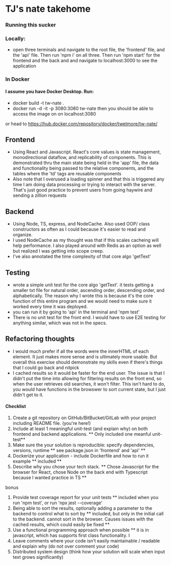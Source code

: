 # TJ's nate takehome

### Running this sucker
### Locally: 
- open three terminals and navigate to the root file, the 'frontend' file, and the 'api' file. Then run 'npm i' on all three. Then run 'npm start' for the frontend and the back and and navigate to localhost:3000 to see the application

### In Docker
#### I assume you have Docker Desktop. Run: 
- docker build -t tw-nate .
- docker run -d -it -p  3080:3080 tw-nate
then you should be able to access the image on on localhost:3080

or head to https://hub.docker.com/repository/docker/twetmore/tw-nate/

## Frontend
- Using React and Javascript. React's core values is state management, monodirectional dataflow, and replicability of components. This is demonstrated thru the main state being held in the 'app' file, the data and functionality being passed to the relative components, and the tables where the 'td' tags are reusable components
- Also note that I overused a loading spinner and that this is triggered any time I am doing data processing or trying to interact with the server. That's just good practice to prevent users from going haywire and sending a zillion requests

## Backend
- Using Node, TS, express, and NodeCache. Also used OOP/ class constructors as often as I could because it's easier to read and organize. 
- I used NodeCache as my thought was that if this scales cacheing will help performance. I also played around with Redis as an option as well but realized I was getting into scope creep. 
- I've also annotated the time complexity of that core algo 'getText'

## Testing
- wrote a simple unit test for the core algo 'getText'. it tests getting a smaller txt file for natural order, ascending order, descending order, and alphabetically. The reason why I wrote this is because it's the core function of this entire program and we would need to make sure it worked every time it was deployed.
- you can run it by going to 'api' in the terminal and 'npm test'
- There is no unit test for the front end. I would have to use E2E testing for anything similar, which was not in the specs. 


## Refactoring thoughts
- I would much prefer if all the words were the innerHTML of each element. It just makes more sense and is ultimately more usable. But overall this exercise should demonstrate my skills even if there's things that I could go back and nitpick 
- I cached results so it would be faster for the end user. The issue is that I didn't put the time into allowing for filtering results on the front end, so when the user retrieves old searches, it won't filter. This isn't hard to do, you would have functions in the browswer to sort current state, but I just didn't get to it. 


#### Checklist
1. Create a git repository on GitHub/BitBucket/GitLab with your project including
README file. (you're here!)
2. Include at least 1 meaningful unit-test (and explain why) on both frontend and
backend applications. 
** Only included one meanful unit-test** 
3. Make sure the your solution is reproducible: specify dependencies, versions, runtime
** see package.json in 'frontend' and 'api' **
4. Dockerize your application - include Dockerfile and how to run it example
** included **
5. Describe why you chose your tech stack.
** Chose Javascript for the browser for React, chose Node on the back end with Typescript because I wanted practice in TS **

bonus
1. Provide test coverage report for your unit tests
** included when you run 'npm test', or run 'npx jest --coverage'
2. Being able to sort the results, optionally adding a parameter to the backend to control
what to sort by
** included, but only in the initial call to the backend. cannot sort in the browser. Causes issues with the cached results, which could easily be fixed **
3. Use a functional programming approach when possible
** it is in javascript, which has supports first class functionality. I 
4. Leave comments where your code isn’t easily maintainable / readable and explain why
(do not over comment your code)
5. Distributed system design (think how your solution will scale when input text grows
significantly)





